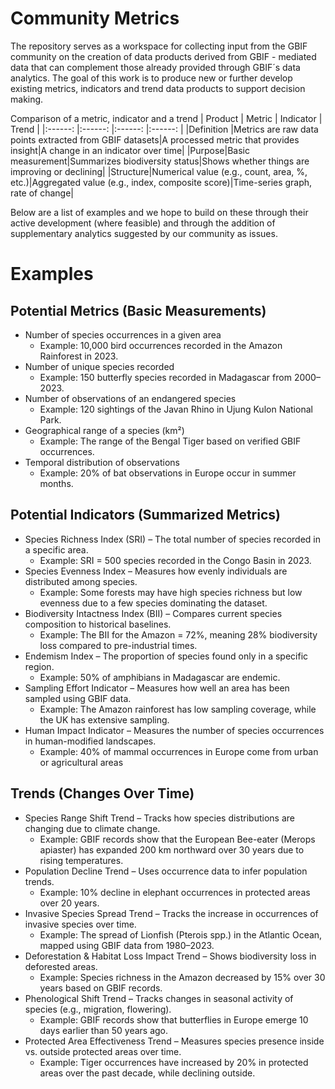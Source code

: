 # Community Metrics
The repository serves as a workspace for collecting input from the GBIF community on the creation of data products derived from GBIF - mediated data that can complement those already provided through GBIF´s data analytics. The goal of this work is to produce new or further develop existing metrics, indicators and trend data products to support decision making.  

Comparison of a metric, indicator and a trend 
| Product   |  Metric  | Indicator | Trend   |
|:------:   |:------:  |:------:   |:------: |
|Definition |Metrics are raw data points extracted from GBIF datasets|A processed metric that provides insight|A change in an indicator over time|
|Purpose|Basic measurement|Summarizes biodiversity status|Shows whether things are improving or declining|
|Structure|Numerical value (e.g., count, area, %, etc.)|Aggregated value (e.g., index, composite score)|Time-series graph, rate of change|

Below are a list of examples and we hope to build on these through their active development (where feasible) and through the addition of supplementary analytics suggested by our community as issues.

# Examples
## Potential Metrics (Basic Measurements)
- Number of species occurrences in a given area
  - Example: 10,000 bird occurrences recorded in the Amazon Rainforest in 2023.
- Number of unique species recorded
  - Example: 150 butterfly species recorded in Madagascar from 2000–2023.
- Number of observations of an endangered species
  - Example: 120 sightings of the Javan Rhino in Ujung Kulon National Park.
- Geographical range of a species (km²)
  - Example: The range of the Bengal Tiger based on verified GBIF occurrences.
- Temporal distribution of observations
  - Example: 20% of bat observations in Europe occur in summer months.

## Potential Indicators (Summarized Metrics)
- Species Richness Index (SRI) – The total number of species recorded in a specific area.
  - Example: SRI = 500 species recorded in the Congo Basin in 2023.
- Species Evenness Index – Measures how evenly individuals are distributed among species.
  - Example: Some forests may have high species richness but low evenness due to a few species dominating the dataset.
- Biodiversity Intactness Index (BII) – Compares current species composition to historical baselines.
  - Example: The BII for the Amazon = 72%, meaning 28% biodiversity loss compared to pre-industrial times.
- Endemism Index – The proportion of species found only in a specific region.
  - Example: 50% of amphibians in Madagascar are endemic.
- Sampling Effort Indicator – Measures how well an area has been sampled using GBIF data.
  - Example: The Amazon rainforest has low sampling coverage, while the UK has extensive sampling.
- Human Impact Indicator – Measures the number of species occurrences in human-modified landscapes.
  - Example: 40% of mammal occurrences in Europe come from urban or agricultural areas

## Trends (Changes Over Time)
- Species Range Shift Trend – Tracks how species distributions are changing due to climate change.
  - Example: GBIF records show that the European Bee-eater (Merops apiaster) has expanded 200 km northward over 30 years due to rising temperatures.
- Population Decline Trend – Uses occurrence data to infer population trends.
  - Example: 10% decline in elephant occurrences in protected areas over 20 years.
- Invasive Species Spread Trend – Tracks the increase in occurrences of invasive species over time.
  - Example: The spread of Lionfish (Pterois spp.) in the Atlantic Ocean, mapped using GBIF data from 1980–2023.
- Deforestation & Habitat Loss Impact Trend – Shows biodiversity loss in deforested areas.
  - Example: Species richness in the Amazon decreased by 15% over 30 years based on GBIF records.
- Phenological Shift Trend – Tracks changes in seasonal activity of species (e.g., migration, flowering).
  - Example: GBIF records show that butterflies in Europe emerge 10 days earlier than 50 years ago.
- Protected Area Effectiveness Trend – Measures species presence inside vs. outside protected areas over time.
  - Example: Tiger occurrences have increased by 20% in protected areas over the past decade, while declining outside.
